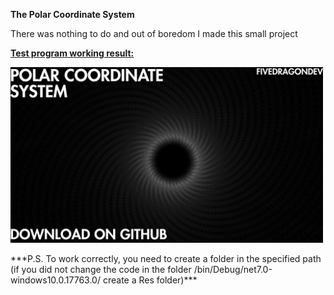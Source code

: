 **The Polar Coordinate System**

There was nothing to do and out of boredom I made this small project 

<a href="https://www.youtube.com/watch?v=6-KL-BysZfc">
  <b>Test program working result:</b>
  <p align="left">
    <img src="Images/Light Spiral Polar Coord.png" width="500" title="">
  </p>
</a>
***P.S. To work correctly, you need to create a folder in the specified path (if you did not change the code in the folder /bin/Debug/net7.0-windows10.0.17763.0/ create a Res folder)***

